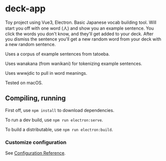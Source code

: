 # deck-app

Toy project using Vue3, Electron. Basic Japanese vocab building tool. Will start you off with
one word (人) and show you an example sentence. You click the words you don't know, and they'll
get added to your deck. After you dismiss the sentence you'll get a new random word from your
deck with a new random sentence.

Uses a corpus of example sentences from tatoeba.

Uses wanakana (from wanikani) for tokenizing example sentences.

Uses wwwjdic to pull in word meanings.

Tested on macOS.

## Compiling, running

First off, use `npm install` to download dependencies.

To run a dev build, use `npm run electron:serve`.

To build a distributable, use `npm run electron:build`.

### Customize configuration
See [Configuration Reference](https://cli.vuejs.org/config/).
